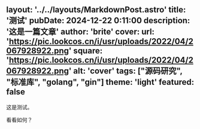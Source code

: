 layout: '../../layouts/MarkdownPost.astro'
title: '测试'
pubDate: 2024-12-22 0:11:00
description: '这是一篇文章'
author: 'brite'
cover:
    url: 'https://pic.lookcos.cn/i/usr/uploads/2022/04/2067928922.png'
    square: 'https://pic.lookcos.cn/i/usr/uploads/2022/04/2067928922.png'
    alt: 'cover'
tags: ["源码研究", "标准库", "golang", "gin"]
theme: 'light'
featured: false
---

这是测试。

看看如何？
